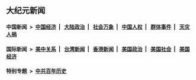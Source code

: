 ## 大纪元新闻

#### 中国新闻 &nbsp;>&nbsp; [中国经济](indexes/ncid283/README.md?07060045) &nbsp;| &nbsp; [大陆政治](indexes/ncid277/README.md?07060045) &nbsp;| &nbsp; [社会万象](indexes/ncid282/README.md?07060045) &nbsp;| &nbsp; [中国人权](indexes/ncid278/README.md?07060045) &nbsp;| &nbsp; [群体事件](indexes/ncid279/README.md?07060045) &nbsp;| &nbsp; [天灾人祸](indexes/ncid280/README.md?07060045)

#### 国际新闻 &nbsp;>&nbsp; [美中关系](indexes/nf1412576/README.md?07060045) &nbsp;| &nbsp; [台湾新闻](indexes/ncid1349361/README.md?07060045) &nbsp;| &nbsp; [香港新闻](indexes/ncid1349362/README.md?07060045) &nbsp;| &nbsp; [美国政治](indexes/ncid1078159/README.md?07060045) &nbsp;| &nbsp; [美国社会](indexes/ncid1078160/README.md?07060045) &nbsp;| &nbsp; [美国经济](indexes/ncid1078158/README.md?07060045)

#### 特别专题 &nbsp;>&nbsp; [中共百年历史](https://github.com/epoch-news/epoch-special/blob/master/README.md?07060045)  
